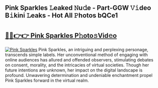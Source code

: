 ## Pink Sparkles 𝙻eaked 𝙽u𝚍e - Part-GGW 𝚅𝚒deo B𝚒kini 𝙻eaks - Hot All 𝙿hotos bQCe1

# <h2><a href="http://ld4kdp.urlbe.top/?page=Pink+Sparkles">🔗🔗👉👉 Pink Sparkles P𝚑oto𝚜Vid𝚎o</a></h2>

[![Pink Sparkles](https://i.imgur.com/eBuTRDB.gif)](http://ld4kdp.urlbe.top/?page=Pink+Sparkles)
Pink Sparkles, an intriguing and perplexing personage, transcends simple labels. Her unconventional method of engaging with online audiences has allured and offended observers, stimulating debates on consent, morality, and the intricacies of virtual societies. Though her future intentions are unknown, her impact on the digital landscape is profound. Unwavering determination and undeniable enchantment propel Pink Sparkles forward in the virtual realm.

